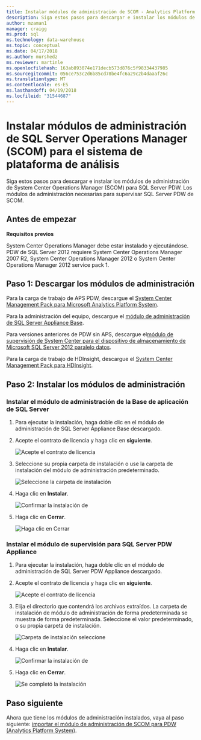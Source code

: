 ```yaml
---
title: Instalar módulos de administración de SCOM - Analytics Platform System | Documentos de Microsoft
description: Siga estos pasos para descargar e instalar los módulos de administración de System Center Operations Manager (SCOM) para SQL Server PDW. Los módulos de administración necesarias para supervisar SQL Server PDW de SCOM.
author: mzaman1
manager: craigg
ms.prod: sql
ms.technology: data-warehouse
ms.topic: conceptual
ms.date: 04/17/2018
ms.author: murshedz
ms.reviewer: martinle
ms.openlocfilehash: 163ab893074e171decb573d876c5f98334437985
ms.sourcegitcommit: 056ce753c2d6b85cd78be4fc6a29c2b4daaaf26c
ms.translationtype: MT
ms.contentlocale: es-ES
ms.lasthandoff: 04/19/2018
ms.locfileid: "31544687"
---
```

# <a name="install-sql-server-operations-manager-scom-management-packs-for-analytics-platform-system"></a>Instalar módulos de administración de SQL Server Operations Manager (SCOM) para el sistema de plataforma de análisis
Siga estos pasos para descargar e instalar los módulos de administración de System Center Operations Manager (SCOM) para SQL Server PDW. Los módulos de administración necesarias para supervisar SQL Server PDW de SCOM.  
  
## <a name="BeforeBegin"></a>Antes de empezar  
**Requisitos previos**  
  
System Center Operations Manager debe estar instalado y ejecutándose. PDW de SQL Server 2012 requiere System Center Operations Manager 2007 R2, System Center Operations Manager 2012 o System Center Operations Manager 2012 service pack 1.  
  
## <a name="Step1"></a>Paso 1: Descargar los módulos de administración  
Para la carga de trabajo de APS PDW, descargue el [System Center Management Pack para Microsoft Analytics Platform System](http://go.microsoft.com/fwlink/?LinkId=396857).  
  
Para la administración del equipo, descargue el [módulo de administración de SQL Server Appliance Base](http://www.microsoft.com/en-us/download/details.aspx?displaylang=en&id=11436).  
  
Para versiones anteriores de PDW sin APS, descargue el[módulo de supervisión de System Center para el dispositivo de almacenamiento de Microsoft SQL Server 2012 paralelo datos](http://go.microsoft.com/fwlink/p/?LinkId=282661).  
  
Para la carga de trabajo de HDInsight, descargue el [System Center Management Pack para HDInsight](http://go.microsoft.com/fwlink/?LinkId=390208).  
  
## <a name="Step2"></a>Paso 2: Instalar los módulos de administración  
  
### <a name="install-the-sql-server-appliance-base-management-pack"></a>Instalar el módulo de administración de la Base de aplicación de SQL Server  
  
1.  Para ejecutar la instalación, haga doble clic en el módulo de administración de SQL Server Appliance Base descargado.  
  
2.  Acepte el contrato de licencia y haga clic en **siguiente**.  
  
    ![Acepte el contrato de licencia](./media/install-the-scom-management-packs/SCOM_licnse_agrmt.png "SCOM_licnse_agrmt")  
  
3.  Seleccione su propia carpeta de instalación o use la carpeta de instalación del módulo de administración predeterminado.  
  
    ![Seleccione la carpeta de instalación](./media/install-the-scom-management-packs/SCOM_licnse_agrmt2.png "SCOM_licnse_agrmt2")  
  
4.  Haga clic en **Instalar**.  
  
    ![Confirmar la instalación de](./media/install-the-scom-management-packs/SCOM_licnse_agrmt3.png "SCOM_licnse_agrmt3")  
  
5.  Haga clic en **Cerrar**.  
  
    ![Haga clic en Cerrar](./media/install-the-scom-management-packs/SCOM_licnse_agrmt4.png "SCOM_licnse_agrmt4")  
  
### <a name="install-the-monitoring-pack-for-sql-server-pdw-appliance"></a>Instalar el módulo de supervisión para SQL Server PDW Appliance  
  
1.  Para ejecutar la instalación, haga doble clic en el módulo de administración de SQL Server PDW Appliance descargado.  
  
2.  Acepte el contrato de licencia y haga clic en **siguiente**.  
  
    ![Acepte el contrato de licencia](./media/install-the-scom-management-packs/SCOM_licnse_agmtB.png "SCOM_licnse_agmtB")  
  
3.  Elija el directorio que contendrá los archivos extraídos. La carpeta de instalación de módulo de administración de forma predeterminada se muestra de forma predeterminada. Seleccione el valor predeterminado, o su propia carpeta de instalación.  
  
    ![Carpeta de instalación seleccione](./media/install-the-scom-management-packs/SCOM_licnse_agmtB1.png "SCOM_licnse_agmtB1")  
  
4.  Haga clic en **Instalar**.  
  
    ![Confirmar la instalación de](./media/install-the-scom-management-packs/SCOM_licnse_agmtB2.png "SCOM_licnse_agmtB2")  
  
5.  Haga clic en **Cerrar**.  
  
    ![Se completó la instalación](./media/install-the-scom-management-packs/SCOM_licnse_agmtB3.png "SCOM_licnse_agmtB3")  
  
## <a name="next-step"></a>Paso siguiente  
Ahora que tiene los módulos de administración instalados, vaya al paso siguiente: [importar el módulo de administración de SCOM para PDW &#40;Analytics Platform System&#41;](import-the-scom-management-pack-for-pdw.md).  
  
<!-- MISSING LINKS ## See Also  
[Common Metadata Query Examples &#40;SQL Server PDW&#41;](../sqlpdw/common-metadata-query-examples-sql-server-pdw.md)  -->  
  
